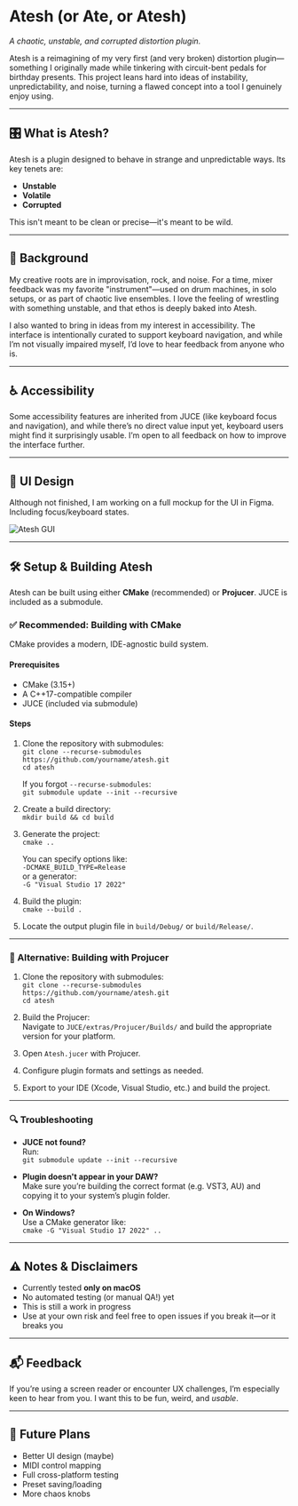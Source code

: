 # Atesh (or Ate, or Atesh)

_A chaotic, unstable, and corrupted distortion plugin._

Atesh is a reimagining of my very first (and very broken) distortion plugin—something I originally made while tinkering with circuit-bent pedals for birthday presents. This project leans hard into ideas of instability, unpredictability, and noise, turning a flawed concept into a tool I genuinely enjoy using.

---

## 🎛️ What is Atesh?

Atesh is a plugin designed to behave in strange and unpredictable ways. Its key tenets are:

- **Unstable**
- **Volatile**
- **Corrupted**

This isn't meant to be clean or precise—it's meant to be wild.

---

## 🧠 Background

My creative roots are in improvisation, rock, and noise. For a time, mixer feedback was my favorite "instrument"—used on drum machines, in solo setups, or as part of chaotic live ensembles. I love the feeling of wrestling with something unstable, and that ethos is deeply baked into Atesh.

I also wanted to bring in ideas from my interest in accessibility. The interface is intentionally curated to support keyboard navigation, and while I’m not visually impaired myself, I’d love to hear feedback from anyone who is.

---

## ♿ Accessibility

Some accessibility features are inherited from JUCE (like keyboard focus and navigation), and while there’s no direct value input yet, keyboard users might find it surprisingly usable. I’m open to all feedback on how to improve the interface further.

---

## 🎨 UI Design

Although not finished, I am working on a full mockup for the UI in Figma. Including focus/keyboard states.

![Atesh GUI](https://github.com/user-attachments/assets/d229c064-44d0-48a8-ba6a-36c0577f559a)

---

## 🛠️ Setup & Building Atesh

Atesh can be built using either **CMake** (recommended) or **Projucer**. JUCE is included as a submodule.

### ✅ Recommended: Building with CMake

CMake provides a modern, IDE-agnostic build system.

#### Prerequisites

- CMake (3.15+)
- A C++17-compatible compiler
- JUCE (included via submodule)

#### Steps

1. Clone the repository with submodules:  
   `git clone --recurse-submodules https://github.com/yourname/atesh.git`  
   `cd atesh`

   If you forgot `--recurse-submodules`:  
   `git submodule update --init --recursive`

2. Create a build directory:  
   `mkdir build && cd build`

3. Generate the project:  
   `cmake ..`

   You can specify options like:  
   `-DCMAKE_BUILD_TYPE=Release`  
   or a generator:  
   `-G "Visual Studio 17 2022"`

4. Build the plugin:  
   `cmake --build .`

5. Locate the output plugin file in `build/Debug/` or `build/Release/`.

---

### 🧪 Alternative: Building with Projucer

1. Clone the repository with submodules:  
   `git clone --recurse-submodules https://github.com/yourname/atesh.git`  
   `cd atesh`

2. Build the Projucer:  
   Navigate to `JUCE/extras/Projucer/Builds/` and build the appropriate version for your platform.

3. Open `Atesh.jucer` with Projucer.

4. Configure plugin formats and settings as needed.

5. Export to your IDE (Xcode, Visual Studio, etc.) and build the project.

---

### 🔍 Troubleshooting

- **JUCE not found?**  
  Run:  
  `git submodule update --init --recursive`

- **Plugin doesn't appear in your DAW?**  
  Make sure you’re building the correct format (e.g. VST3, AU) and copying it to your system’s plugin folder.

- **On Windows?**  
  Use a CMake generator like:  
  `cmake -G "Visual Studio 17 2022" ..`

---

## ⚠️ Notes & Disclaimers

- Currently tested **only on macOS**
- No automated testing (or manual QA!) yet
- This is still a work in progress
- Use at your own risk and feel free to open issues if you break it—or it breaks you

---

## 📬 Feedback

If you’re using a screen reader or encounter UX challenges, I’m especially keen to hear from you. I want this to be fun, weird, and *usable*.

---

## 🚧 Future Plans

- Better UI design (maybe)
- MIDI control mapping
- Full cross-platform testing
- Preset saving/loading
- More chaos knobs


